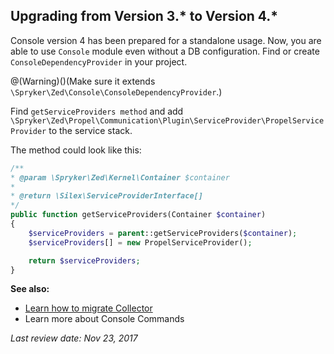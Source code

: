 ## Upgrading from Version 3.* to Version 4.*

Console version 4 has been prepared for a standalone usage. Now, you are able to use `Console` module even without a DB configuration.
Find or create `ConsoleDependencyProvider` in your project. 

@(Warning)()(Make sure it extends `\Spryker\Zed\Console\ConsoleDependencyProvider`.)

Find `getServiceProviders method` and add `\Spryker\Zed\Propel\Communication\Plugin\ServiceProvider\PropelServiceProvider` to the service stack.
        
The method could look like this:

```php
/**
* @param \Spryker\Zed\Kernel\Container $container
*
* @return \Silex\ServiceProviderInterface[]
*/
public function getServiceProviders(Container $container)
{
    $serviceProviders = parent::getServiceProviders($container);
    $serviceProviders[] = new PropelServiceProvider();

    return $serviceProviders;
}
```

**See also:**

* [Learn how to migrate Collector](https://documentation.spryker.com/module_migration_guides/mg-collector.htm)
* Learn more about Console Commands

_Last review date: Nov 23, 2017_

[//]: # (by Denis Turkov)
